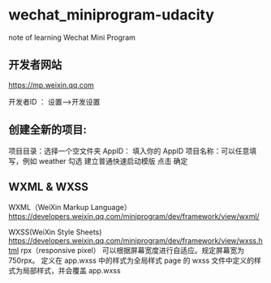 # wechat_miniprogram-udacity
note of learning Wechat Mini Program


##  开发者网站
https://mp.weixin.qq.com

开发者ID ： 设置-->开发设置


##  创建全新的项目:

项目目录：选择一个空文件夹
AppID： 填入你的 AppID
项目名称：可以任意填写，例如 weather
勾选 建立普通快速启动模版
点击 确定


## 	WXML & WXSS
WXML（WeiXin Markup Language）
https://developers.weixin.qq.com/miniprogram/dev/framework/view/wxml/

WXSS(WeiXin Style Sheets)
https://developers.weixin.qq.com/miniprogram/dev/framework/view/wxss.html
				rpx（responsive pixel）
				可以根据屏幕宽度进行自适应。规定屏幕宽为750rpx。
				定义在 app.wxss 中的样式为全局样式
				page 的 wxss 文件中定义的样式为局部样式，并会覆盖 app.wxss 
